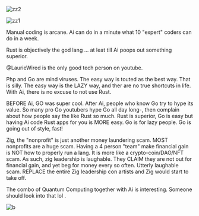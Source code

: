 ![zz2](https://github.com/user-attachments/assets/eb4cc69e-d427-488c-8234-58966a932a0c)

![zz1](https://github.com/user-attachments/assets/70bfd0fb-3800-43d8-8dc6-b4e1d1429bc8)


Manual coding is arcane. Ai can do in a minute what 10 "expert" coders can do in a week. 

Rust is objectively the god lang ... at leat till Ai poops out something superior. 

@LaurieWired is the only good tech person on youtube.

Php and Go are mind viruses. The easy way is touted as the best way. That is silly. The easy way is the LAZY way, and ther are no true shortcuts in life.  With Ai, there is no excuse to not use Rust. 

BEFORE Ai, GO was super cool. After Ai, people who know Go try to hype its value. So many pro Go youtubers hype Go all day long-, then complain about how people say the like Rust so much. Rust is superior, Go is easy but having Ai code Rust apps for you is MORE easy.  Go is for lazy people. Go is going out of style, fast! 

Zig, the "nonprofit" is just another money laundering scam. MOST nonprofits are a huge scam. Having a 4 person "team" make financial gain is NOT how to properly run a lang. It is more like a crypto-coin/DAO/NFT scam. As such, zig leadership is laughable. They CLAIM they are not out for financial gain, and yet beg for money every so often. Utterly laughable scam. REPLACE the entire Zig leadership con artists and Zig would start to take off. 

The combo of Quantum Computing together with Ai is interesting. Someone should look into that lol . 


![b](https://github.com/user-attachments/assets/0d0a7b30-a4ab-4b3a-a868-202795c0ad72)
